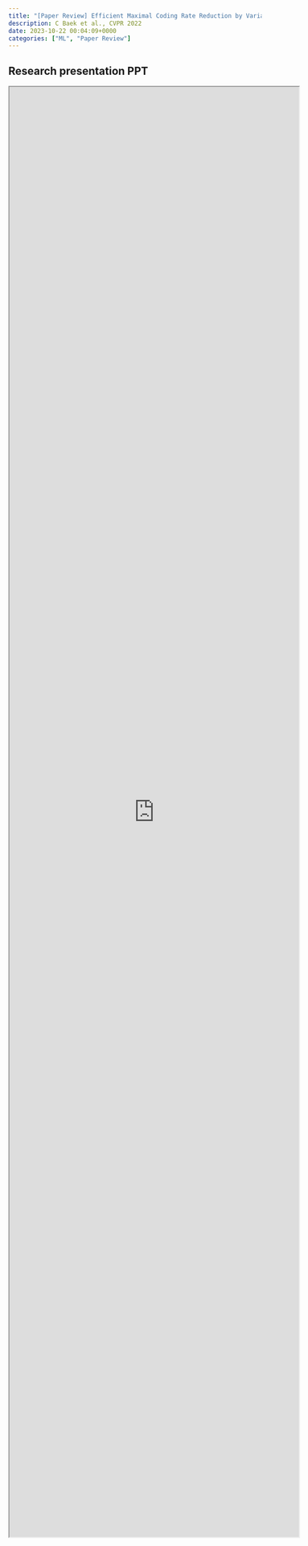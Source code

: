 ```yaml
---
title: "[Paper Review] Efficient Maximal Coding Rate Reduction by Variational Forms" 
description: C Baek et al., CVPR 2022
date: 2023-10-22 00:04:09+0000
categories: ["ML", "Paper Review"]
---
```



## Research presentation PPT 

<iframe src="https://kaistackr-my.sharepoint.com/personal/krait_kaist_ac_kr/_layouts/15/Doc.aspx?sourcedoc={25838739-2cff-4405-9549-75c425c141ad}&amp;action=embedview&amp;wdAr=1.7777777777777777" style="display:block; width:60vw; height: 72vh"></iframe>
